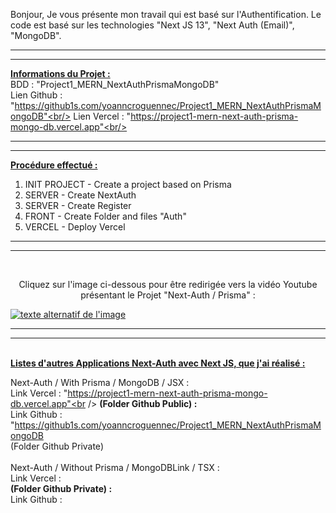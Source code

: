 Bonjour,
Je vous présente mon travail qui est basé sur l'Authentification. Le code est basé sur les technologies "Next JS 13", "Next Auth (Email)", "MongoDB".

***
***

<b><u>Informations du Projet :</u></b><br/>
BDD : "Project1_MERN_NextAuthPrismaMongoDB"<br/>
Lien Github : "https://github1s.com/yoanncroguennec/Project1_MERN_NextAuthPrismaMongoDB"<br/>
Lien Vercel : "https://project1-mern-next-auth-prisma-mongo-db.vercel.app"<br/>

***
***

<b><u>Procédure effectué :</u></b><br/>
1. INIT PROJECT - Create a project based on Prisma
2. SERVER - Create NextAuth
3. SERVER - Create Register
4. FRONT - Create Folder and files "Auth"
5. VERCEL - Deploy Vercel

***
***
<br />
<p style="text-align: center;">Cliquez sur l'image ci-dessous pour être redirigée vers la vidéo Youtube présentant le Projet "Next-Auth / Prisma" :</p>

[![texte alternatif de l'image](https://res.cloudinary.com/dky2vpnyr/image/upload/v1688331524/MyPortfolio/Project1_mern_next_auth_with_prisma_and_mongodb/Project1_mern_next_auth_with_prisma_and_mongodb_a3xnif.png)](https://www.youtube.com/watch?v=nUbANDzUB34 "Youtube : Présentation Next Auth Email - Prisma - Next 13
")

***
***
<br/>
<b><u>Listes d'autres Applications Next-Auth avec Next JS, que j'ai réalisé :</u></b><br/>


Next-Auth / With Prisma / MongoDB / JSX :<br />
Link Vercel : "https://project1-mern-next-auth-prisma-mongo-db.vercel.app"<br />
<b>(Folder Github Public) :</b><br />
Link Github : "https://github1s.com/yoanncroguennec/Project1_MERN_NextAuthPrismaMongoDB<br />
(Folder Github Private)<br />
<br/>
Next-Auth / Without Prisma / MongoDBLink / TSX :<br />
Link Vercel : <br />
<b>(Folder Github Private) :</b><br />
Link Github : <br />

